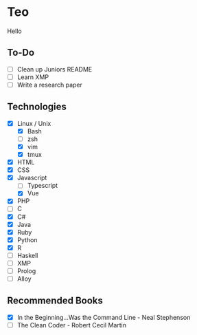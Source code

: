 # Teo

Hello

## To-Do

- [ ] Clean up Juniors README
- [ ] Learn XMP
- [ ] Write a research paper

## Technologies

- [x] Linux / Unix
    - [x] Bash
    - [ ] zsh
    - [x] vim
    - [x] tmux
- [x] HTML
- [x] CSS
- [x] Javascript
    - [ ] Typescript
    - [x] Vue
- [x] PHP
- [ ] C
- [x] C#
- [x] Java
- [x] Ruby
- [x] Python
- [x] R
- [ ] Haskell
- [ ] XMP
- [ ] Prolog
- [ ] Alloy

## Recommended Books
- [x] In the Beginning...Was the Command Line - Neal Stephenson
- [ ] The Clean Coder - Robert Cecil Martin
